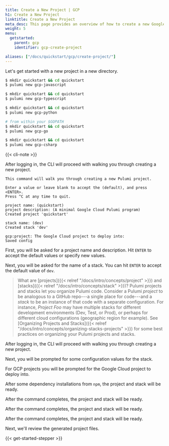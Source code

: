 ```yaml
---
title: Create a New Project | GCP
h1: Create a New Project
linktitle: Create a New Project
meta_desc: This page provides an overview of how to create a new Google Cloud (GCP) + Pulumi project.
weight: 5
menu:
  getstarted:
    parent: gcp
    identifier: gcp-create-project

aliases: ["/docs/quickstart/gcp/create-project/"]
---
```


Let's get started with a new project in a new directory.





```bash
$ mkdir quickstart && cd quickstart
$ pulumi new gcp-javascript
```




```bash
$ mkdir quickstart && cd quickstart
$ pulumi new gcp-typescript
```




```bash
$ mkdir quickstart && cd quickstart
$ pulumi new gcp-python
```




```bash
# from within your $GOPATH
$ mkdir quickstart && cd quickstart
$ pulumi new gcp-go
```




```bash
$ mkdir quickstart && cd quickstart
$ pulumi new gcp-csharp
```



{{< cli-note >}}

After logging in, the CLI will proceed with walking you through creating a new project.

```
This command will walk you through creating a new Pulumi project.

Enter a value or leave blank to accept the (default), and press <ENTER>.
Press ^C at any time to quit.

project name: (quickstart)
project description: (A minimal Google Cloud Pulumi program)
Created project 'quickstart'

stack name: (dev)
Created stack 'dev'

gcp:project: The Google Cloud project to deploy into:
Saved config
```

First, you will be asked for a project name and description. Hit `ENTER` to accept the default values or specify new values.

Next, you will be asked for the name of a stack. You can hit `ENTER` to accept the default value of `dev`.

> What are [projects]({{< relref "/docs/intro/concepts/project" >}}) and [stacks]({{< relref "/docs/intro/concepts/stack" >}})? Pulumi projects and stacks let you organize Pulumi code. Consider a Pulumi _project_ to be analogous to a GitHub repo---a single place for code---and a _stack_ to be an instance of that code with a separate configuration. For instance, _Project Foo_ may have multiple stacks for different development environments (Dev, Test, or Prod), or perhaps for different cloud configurations (geographic region for example). See [Organizing Projects and Stacks]({{< relref "/docs/intro/concepts/organizing-stacks-projects" >}}) for some best practices on organizing your Pulumi projects and stacks.

After logging in, the CLI will proceed with walking you through creating a new project.

Next, you will be prompted for some configuration values for the stack.

For GCP projects you will be prompted for the Google Cloud project to deploy into.


After some dependency installations from `npm`, the project and stack will be ready.



After the command completes, the project and stack will be ready.



After the command completes, the project and stack will be ready.



After the command completes, the project and stack will be ready.


Next, we'll review the generated project files.

{{< get-started-stepper >}}

